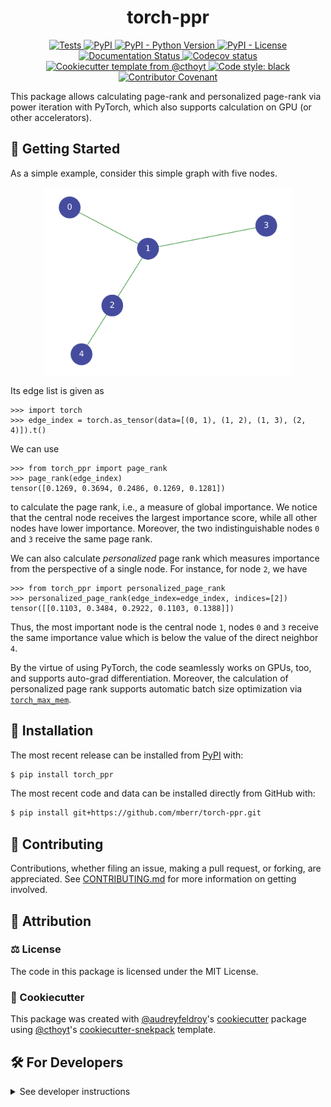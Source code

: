 <!--
<p align="center">
  <img src="https://github.com/mberr/torch-ppr/raw/main/docs/source/logo.png" height="150">
</p>
-->

<h1 align="center">
  torch-ppr
</h1>

<p align="center">
    <a href="https://github.com/mberr/torch-ppr/actions?query=workflow%3ATests">
        <img alt="Tests" src="https://github.com/mberr/torch-ppr/workflows/Tests/badge.svg" />
    </a>
    <a href="https://pypi.org/project/torch_ppr">
        <img alt="PyPI" src="https://img.shields.io/pypi/v/torch_ppr" />
    </a>
    <a href="https://pypi.org/project/torch_ppr">
        <img alt="PyPI - Python Version" src="https://img.shields.io/pypi/pyversions/torch_ppr" />
    </a>
    <a href="https://github.com/mberr/torch-ppr/blob/main/LICENSE">
        <img alt="PyPI - License" src="https://img.shields.io/pypi/l/torch_ppr" />
    </a>
    <a href='https://torch_ppr.readthedocs.io/en/latest/?badge=latest'>
        <img src='https://readthedocs.org/projects/torch_ppr/badge/?version=latest' alt='Documentation Status' />
    </a>
    <a href="https://codecov.io/gh/mberr/torch-ppr/branch/main">
        <img src="https://codecov.io/gh/mberr/torch-ppr/branch/main/graph/badge.svg" alt="Codecov status" />
    </a>  
    <a href="https://github.com/cthoyt/cookiecutter-python-package">
        <img alt="Cookiecutter template from @cthoyt" src="https://img.shields.io/badge/Cookiecutter-snekpack-blue" /> 
    </a>
    <a href='https://github.com/psf/black'>
        <img src='https://img.shields.io/badge/code%20style-black-000000.svg' alt='Code style: black' />
    </a>
    <a href="https://github.com/mberr/torch-ppr/blob/main/.github/CODE_OF_CONDUCT.md">
        <img src="https://img.shields.io/badge/Contributor%20Covenant-2.1-4baaaa.svg" alt="Contributor Covenant"/>
    </a>
</p>

This package allows calculating page-rank and personalized page-rank via power iteration with PyTorch,
which also supports calculation on GPU (or other accelerators).

## 💪 Getting Started

As a simple example, consider this simple graph with five nodes.
<p align="center">
  <img src="docs/source/img/small_graph.svg" height="300">
</p>

Its edge list is given as
```python-console
>>> import torch
>>> edge_index = torch.as_tensor(data=[(0, 1), (1, 2), (1, 3), (2, 4)]).t()
```

We can use
```python-console
>>> from torch_ppr import page_rank
>>> page_rank(edge_index)
tensor([0.1269, 0.3694, 0.2486, 0.1269, 0.1281])
```
to calculate the page rank, i.e., a measure of global importance.
We notice that the central node receives the largest importance score,
while all other nodes have lower importance. Moreover, the two
indistinguishable nodes `0` and `3` receive the same page rank.

We can also calculate *personalized* page rank which measures importance
from the perspective of a single node.
For instance, for node `2`, we have
```python-console
>>> from torch_ppr import personalized_page_rank
>>> personalized_page_rank(edge_index=edge_index, indices=[2])
tensor([[0.1103, 0.3484, 0.2922, 0.1103, 0.1388]])
```
Thus, the most important node is the central node `1`, nodes `0` and `3` receive
the same importance value which is below the value of the direct neighbor `4`.

By the virtue of using PyTorch, the code seamlessly works on GPUs, too, and
supports auto-grad differentiation. Moreover, the calculation of personalized
page rank supports automatic batch size optimization via
[`torch_max_mem`](https://github.com/mberr/torch-max-mem).

## 🚀 Installation

The most recent release can be installed from
[PyPI](https://pypi.org/project/torch_ppr/) with:

```bash
$ pip install torch_ppr
```

The most recent code and data can be installed directly from GitHub with:

```bash
$ pip install git+https://github.com/mberr/torch-ppr.git
```

## 👐 Contributing

Contributions, whether filing an issue, making a pull request, or forking, are appreciated. See
[CONTRIBUTING.md](https://github.com/mberr/torch-ppr/blob/master/.github/CONTRIBUTING.md) for more information on getting involved.

## 👋 Attribution

### ⚖️ License

The code in this package is licensed under the MIT License.

<!--
### 📖 Citation

Citation goes here!
-->

<!--
### 🎁 Support

This project has been supported by the following organizations (in alphabetical order):

- [Harvard Program in Therapeutic Science - Laboratory of Systems Pharmacology](https://hits.harvard.edu/the-program/laboratory-of-systems-pharmacology/)

-->

<!--
### 💰 Funding

This project has been supported by the following grants:

| Funding Body                                             | Program                                                                                                                       | Grant           |
|----------------------------------------------------------|-------------------------------------------------------------------------------------------------------------------------------|-----------------|
| DARPA                                                    | [Automating Scientific Knowledge Extraction (ASKE)](https://www.darpa.mil/program/automating-scientific-knowledge-extraction) | HR00111990009   |
-->

### 🍪 Cookiecutter

This package was created with [@audreyfeldroy](https://github.com/audreyfeldroy)'s
[cookiecutter](https://github.com/cookiecutter/cookiecutter) package using [@cthoyt](https://github.com/cthoyt)'s
[cookiecutter-snekpack](https://github.com/cthoyt/cookiecutter-snekpack) template.

## 🛠️ For Developers

<details>
  <summary>See developer instructions</summary>


The final section of the README is for if you want to get involved by making a code contribution.

### Development Installation

To install in development mode, use the following:

```bash
$ git clone git+https://github.com/mberr/torch-ppr.git
$ cd torch-ppr
$ pip install -e .
```

### 🥼 Testing

After cloning the repository and installing `tox` with `pip install tox`, the unit tests in the `tests/` folder can be
run reproducibly with:

```shell
$ tox
```

Additionally, these tests are automatically re-run with each commit in a [GitHub Action](https://github.com/mberr/torch-ppr/actions?query=workflow%3ATests).

### 📖 Building the Documentation

The documentation can be built locally using the following:

```shell
$ git clone git+https://github.com/mberr/torch-ppr.git
$ cd torch-ppr
$ tox -e docs
$ open docs/build/html/index.html
``` 

The documentation automatically installs the package as well as the `docs`
extra specified in the [`setup.cfg`](setup.cfg). `sphinx` plugins
like `texext` can be added there. Additionally, they need to be added to the
`extensions` list in [`docs/source/conf.py`](docs/source/conf.py).

### 📦 Making a Release

After installing the package in development mode and installing
`tox` with `pip install tox`, the commands for making a new release are contained within the `finish` environment
in `tox.ini`. Run the following from the shell:

```shell
$ tox -e finish
```

This script does the following:

1. Uses [Bump2Version](https://github.com/c4urself/bump2version) to switch the version number in the `setup.cfg`,
   `src/torch_ppr/version.py`, and [`docs/source/conf.py`](docs/source/conf.py) to not have the `-dev` suffix
2. Packages the code in both a tar archive and a wheel using [`build`](https://github.com/pypa/build)
3. Uploads to PyPI using [`twine`](https://github.com/pypa/twine). Be sure to have a `.pypirc` file configured to avoid the need for manual input at this
   step
4. Push to GitHub. You'll need to make a release going with the commit where the version was bumped.
5. Bump the version to the next patch. If you made big changes and want to bump the version by minor, you can
   use `tox -e bumpversion minor` after.
</details>
